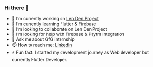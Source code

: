 ### Hi there 👋


- 🔭 I’m currently working on [Len Den Project](https://github.com/archit-aggarwal/Len-Den)
- 🌱 I’m currently learning Flutter & Firebase
- 👯 I’m looking to collaborate on Len Den Project
- 🤔 I’m looking for help with Firebase & Paytm Integration
- 💬 Ask me about GfG internship
- 📫 How to reach me: [LinkedIn](https://www.linkedin.com/in/archit-aggarwal-6a7716189/)
- ⚡ Fun fact: I started my development journey as Web developer but currently Flutter Developer.
